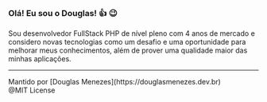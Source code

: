 ### Olá! Eu sou o Douglas! 👍 😉

Sou desenvolvedor FullStack PHP de nível pleno com 4 anos de mercado e considero novas tecnologias como um desafio e uma oportunidade para melhorar meus conhecimentos, além de prover uma qualidade maior das minhas aplicações. 

<hr>
Mantido por [Douglas Menezes](https://douglasmenezes.dev.br) <br>
@MIT License
